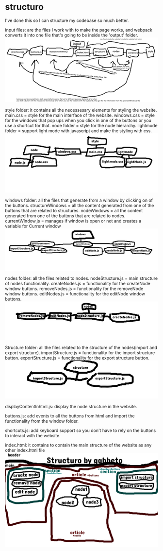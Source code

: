 # structuro
I've done this so I can structure my codebase so much better.

input files: are the files I work with to make the page works, and webpack converts it into one file that's going to be inside the 'output' folder.
![Alt text](/images/inputStructure.png "visual representation of Input folder")

style folder:
it contains all the necessesary elements for styling the website.
main.css = style for the main interface of the website.
windows.css = style for the windows that pop ups when you click in one of the buttons or you use a shortcut for that.
node folder = style for the node hierarchy.
lightmode folder = support light mode with javascript and make the styling with css.
![Alt text](/images/styleFolder.png "visual representation of Style folder")





windows folder:
all the files that generate from a window by clicking on of the buttons.
structureWindows = all the content generated from one of the buttons that are related to structures.
nodeWindows = all the content generated from one of the buttons that are related to nodes. 
currentWindow.js = manages if window is open or not and creates a variable for Current window
![Alt text](/images/windowFolder.png "visual representation of window folder")

nodes folder:
all the files related to nodes. 
nodeStructure.js = main structure of nodes functionality.
createNodes.js = functionality for the createNode window buttons.
removeNodes.js = functionality for the removeNode window buttons.
editNodes.js = functionality for the editNode window buttons.
![Alt text](/images/nodesFolder.png "visual representation of nodes folder")



Structure folder:
all the files related to the structure of the nodes(import and export structure). 
importStructure.js = functionality for the import structure button.
exportStructure.js = functionality for the export structure button.
![Alt text](/images/structureFolder.png "visual representation of the structure folder")





displayContentInhtml.js:
display the node structure in the website.

buttons.js:
add events to all the buttons from html and import the functionality from the window folder.

shortcuts.js:
add keyboard support so you don't have to rely on the buttons to interact with the website.


index.html:
it contains to contain the main structure of the website as any other index.html file
![Alt text](/images/htmlStructure.png "visual representation of html file")
